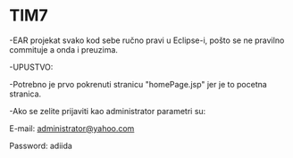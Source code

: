# TIM7


-EAR projekat svako kod sebe ručno pravi u Eclipse-i, pošto se ne pravilno commituje
a onda i preuzima.


-UPUSTVO:

-Potrebno je prvo pokrenuti stranicu "homePage.jsp" jer je to pocetna stranica.

-Ako se zelite prijaviti kao administrator parametri su:

E-mail: administrator@yahoo.com

Password: adiida
